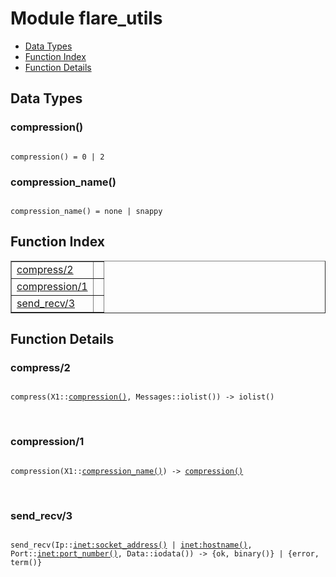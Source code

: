 

# Module flare_utils #
* [Data Types](#types)
* [Function Index](#index)
* [Function Details](#functions)

<a name="types"></a>

## Data Types ##




### <a name="type-compression">compression()</a> ###


<pre><code>
compression() = 0 | 2
</code></pre>




### <a name="type-compression_name">compression_name()</a> ###


<pre><code>
compression_name() = none | snappy
</code></pre>

<a name="index"></a>

## Function Index ##


<table width="100%" border="1" cellspacing="0" cellpadding="2" summary="function index"><tr><td valign="top"><a href="#compress-2">compress/2</a></td><td></td></tr><tr><td valign="top"><a href="#compression-1">compression/1</a></td><td></td></tr><tr><td valign="top"><a href="#send_recv-3">send_recv/3</a></td><td></td></tr></table>


<a name="functions"></a>

## Function Details ##

<a name="compress-2"></a>

### compress/2 ###

<pre><code>
compress(X1::<a href="#type-compression">compression()</a>, Messages::iolist()) -&gt; iolist()
</code></pre>
<br />

<a name="compression-1"></a>

### compression/1 ###

<pre><code>
compression(X1::<a href="#type-compression_name">compression_name()</a>) -&gt; <a href="#type-compression">compression()</a>
</code></pre>
<br />

<a name="send_recv-3"></a>

### send_recv/3 ###

<pre><code>
send_recv(Ip::<a href="inet.md#type-socket_address">inet:socket_address()</a> | <a href="inet.md#type-hostname">inet:hostname()</a>, Port::<a href="inet.md#type-port_number">inet:port_number()</a>, Data::iodata()) -&gt; {ok, binary()} | {error, term()}
</code></pre>
<br />

